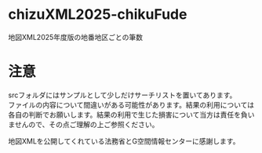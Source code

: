 # chizuXML2025-chikuFude
地図XML2025年度版の地番地区ごとの筆数

# 注意
srcフォルダにはサンプルとして少しだけサーチリストを置いてあります。  
ファイルの内容について間違いがある可能性があります。結果の利用については各自の判断でお願いします。結果の利用で生じた損害について当方は責任を負いませんので、その点ご理解の上ご参照ください。

地図XMLを公開してくれている法務省とG空間情報センターに感謝します。
